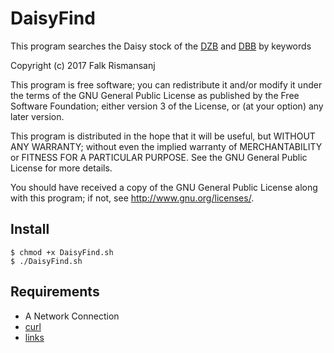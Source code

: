 # DaisyFind

This program searches the Daisy stock of the [DZB](https://dzb.de/) and [DBB](https://www.blista.de/dbb/dbh) by keywords

Copyright (c) 2017  Falk Rismansanj

This program is free software; you can redistribute it and/or modify it under the terms of the GNU General Public License as published by the Free Software Foundation; either version 3 of the License, or (at your option) any later version.

This program is distributed in the hope that it will be useful, but WITHOUT ANY WARRANTY; without even the implied warranty of MERCHANTABILITY or FITNESS FOR A PARTICULAR PURPOSE. See the GNU General Public License for more details.

You should have received a copy of the GNU General Public License along with this program; if not, see <http://www.gnu.org/licenses/>.

## Install

`$ chmod +x DaisyFind.sh`
<br>
`$ ./DaisyFind.sh`

## Requirements

- A Network Connection 
- [curl](https://curl.haxx.se/download.html#Linux)
- [links](http://links.twibright.com/user_en.html#ch-installation)
